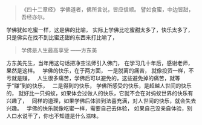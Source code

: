 > 《四十二章经》
> 学佛道者，佛所言说，皆应信顺。
> 譬如食蜜，中边皆甜，吾经亦尔。

学佛犹如吃蜜一样，这是佛的比喻，
实际上学佛比吃蜜甜太多了，快乐太多了，
只是佛实在找不到比蜜还甜的东西来打比喻了，

> 学佛是人生最高享受
> ——方东美

方东美先生，当年用这句话把净空法师引入佛门，
在学习几十年后，感谢老师，果然是这样。
&nbsp;
学佛的快乐，在于两方面，
一是脱离的痛苦，
就像投资一样，不亏就是赚，
&nbsp;
人生很多痛苦，学佛后可以避免的，这些避免掉的痛苦，就等于“赚”到的快乐，
&nbsp;
二是得到的快乐，
学佛所感受的快乐，是超越人世间的快乐的，
就好比一只蚂蚁，如果体会过做人的快乐，它就不会在对蚂蚁世界的快乐有兴趣了，
&nbsp;
同样的道理，如果学佛后体验到法喜充满，对人世间的快乐，就会失去兴趣。
&nbsp;
学佛的快乐就像吃蜜一样，需要自己去体验，
如果自己没亲自体验，别人口水说干了，你也不知道是什么滋味。

